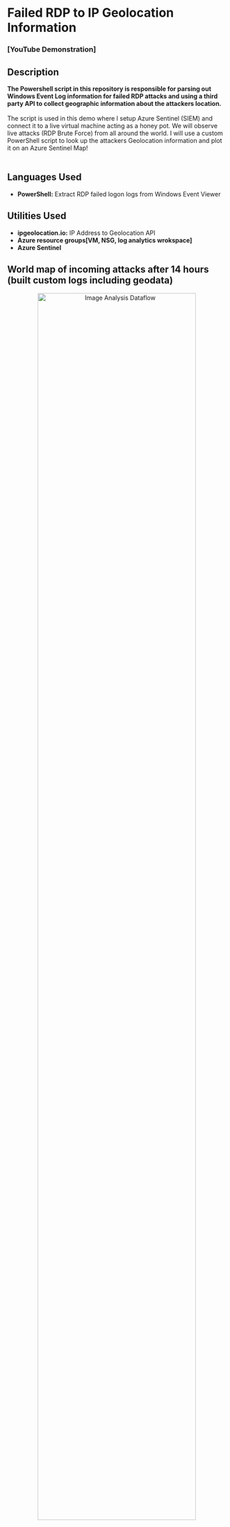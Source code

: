 <h1>Failed RDP to IP Geolocation Information</h1>


 ### [YouTube Demonstration]


<h2>Description</h2>
<b>The Powershell script in this repository is responsible for parsing out Windows Event Log information for failed RDP attacks and using a third party API to collect geographic information about the attackers location.
</b>
<br />
<br />
The script is used in this demo where I setup Azure Sentinel (SIEM) and connect it to a live virtual machine acting as a honey pot.
We will observe live attacks (RDP Brute Force) from all around the world. I will use a custom PowerShell script to
look up the attackers Geolocation information and plot it on an Azure Sentinel Map!
<br />
<br />

<h2>Languages Used</h2>

- <b>PowerShell:</b> Extract RDP failed logon logs from Windows Event Viewer 

<h2>Utilities Used</h2>

- <b>ipgeolocation.io:</b> IP Address to Geolocation API
- <b>Azure resource groups[VM, NSG, log analytics wrokspace]</b>
- <b>Azure Sentinel</b>

<h2>World map of incoming attacks after 14 hours (built custom logs including geodata)</h2>

<p align="center">
<img src="https://i.imgur.com/9Ozxzoa.png" height="85%" width="85%" alt="Image Analysis Dataflow"/>
</p>

<h2>PowerShell Code Explanation</h2>

1. **API Key and Log File Setup:**

   $API_KEY = "d4600b4efdef42b39828f5155041a457"
   $LOGFILE_NAME = "failed_rdp.log"
   $LOGFILE_PATH = "C:\ProgramData\$($LOGFILE_NAME)"

- `API_KEY`: This variable stores the API key obtained from "https://ipgeolocation.io/" to access their geolocation service.
- `LOGFILE_NAME`: The name of the log file.
- `LOGFILE_PATH`: The full path where the log file will be stored.

2. **XML Filter for Event Viewer:**
   
   $XMLFilter = @'
   <QueryList> 
       <Query Id="0" Path="Security">
           <Select Path="Security">
               *[System[(EventID='4625')]]
           </Select>
       </Query>
   </QueryList> 
   '@

- This XML filter is used to retrieve specific events from the Windows Event Viewer (Security log) with EventID '4625', which typically indicates failed RDP login attempts.

3. **Creating Sample Log Entries:**

   Function write-Sample-Log() {
       # ... (sample log entries for training purposes)
   }

- This function creates sample log entries that will be used to "train" the log analytics workspace's extraction feature.

4. **Checking and Creating Log File:**

   if ((Test-Path $LOGFILE_PATH) -eq $false) {
       New-Item -ItemType File -Path $LOGFILE_PATH
       write-Sample-Log
   }

- Checks if the log file exists. If not, it creates a new log file and writes sample log entries using the `write-Sample-Log` function.

5. **Infinite Loop to Monitor Event Viewer:**

   while ($true) {
       # ... (code inside the loop to continuously check Event Viewer)
   }

- This sets up an infinite loop to continuously check the Event Viewer for failed RDP login attempts.

6. **Event Processing:**

   foreach ($event in $events) {
       # ... (code to process each event and extract relevant information)
   }

- Processes each event retrieved from the Event Viewer, extracts relevant information such as timestamp, event ID, source and destination host, username, and source IP.

7. **Geolocation Retrieval and Logging:**
   
   if ($event.properties[19].Value.Length -ge 5) {
       # ... (code to retrieve geolocation based on IP address and log the information)
   }

- Checks if the event contains a valid source IP address, then uses the IP address to retrieve geolocation information using the "https://api.ipgeolocation.io/" API, and logs the relevant information.

This script continuously monitors failed RDP login attempts in the Windows Event Viewer, extracts relevant details, fetches geolocation information for the source IP addresses, and logs this information into a custom log file.

Of course! Here are the explanations with headlines for each part:

8. **Extracting Date and Time Components**

$month = $event.TimeCreated.Month
if ("$($event.TimeCreated.Month)".Length -eq 1) {
    $month = "0$($event.TimeCreated.Month)"
}

- Extracts the month from the event timestamp and ensures a two-digit representation.

9. **Formatting the Timestamp**

$timestamp = "$($year)-$($month)-$($day) $($hour):$($minute):$($second)"

- Constructs a timestamp in the format: "YYYY-MM-DD HH:MM:SS" using the extracted date and time components.

10. **Extracting Event Information**

$eventId = $event.Id
$destinationHost = $event.MachineName
$username = $event.properties[5].Value
$sourceHost = $event.properties[11].Value
$sourceIp = $event.properties[19].Value

- Extracts relevant information from the event, such as Event ID, destination host, username, source host, and source IP.

11. **Checking Log File and Timestamp**

$log_contents = Get-Content -Path $LOGFILE_PATH
if (-Not ($log_contents -match "$($timestamp)") -or ($log_contents.Length -eq 0)) {
    # ... (code inside this block)
}
else {
    # ... (code to handle when the entry already exists in the log file)
}

- Checks if the log entry with the current timestamp already exists or if the log file is empty.

12. **Processing Geolocation Data and Writing to Log file**
  Start-Sleep -Seconds 1

                # Make web request to the geolocation API
                # For more info: https://ipgeolocation.io/documentation/ip-geolocation-api.html
                $API_ENDPOINT = "https://api.ipgeolocation.io/ipgeo?apiKey=$($API_KEY)&ip=$($sourceIp)"
                $response = Invoke-WebRequest -UseBasicParsing -Uri $API_ENDPOINT

                # Pull Data from the API response, and store them in variables
                $responseData = $response.Content | ConvertFrom-Json
                $latitude = $responseData.latitude
                $longitude = $responseData.longitude
                $state_prov = $responseData.state_prov
                if ($state_prov -eq "") { $state_prov = "null" }
                $country = $responseData.country_name
                if ($country -eq "") {$country -eq "null"}

                # Write all gathered data to the custom log file. It will look something like this:
                #
                "latitude:$($latitude),longitude:$($longitude),destinationhost:$($destinationHost),username:$($username),sourcehost:$($sourceIp),state:$($state_prov), country:$($country),label:$($country) - $($sourceIp),timestamp:$($timestamp)" | Out-File $LOGFILE_PATH -Append -Encoding utf8

                Write-Host -BackgroundColor Black -ForegroundColor Magenta "latitude:$($latitude),longitude:$($longitude),destinationhost:$($destinationHost),username:$($username),sourcehost:$($sourceIp),state:$($state_prov),label:$($country) - $($sourceIp),timestamp:$($timestamp)"
            }

- Contains the code to retrieve geolocation data based on the source IP and process the retrieved information.
- Constructs a log entry with extracted event and geolocation information and writes it to the log file.

13. **Handling Existing Log Entry**

else {
    # ... (code to handle when the entry already exists in the log file)
}

- Contains code to handle the case when an entry with the current timestamp already exists in the log file. In this provided code, it's left empty and does nothing.

